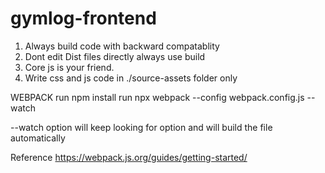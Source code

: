 # gymlog-frontend

<!-- Note Important -->

1. Always build code with backward compatablity
2. Dont edit Dist files directly always use build
3. Core js is your friend.
4. Write css and js code in ./source-assets folder only

WEBPACK
run npm install
run npx webpack --config webpack.config.js --watch

--watch option will keep looking for option and will build the file automatically

Reference https://webpack.js.org/guides/getting-started/